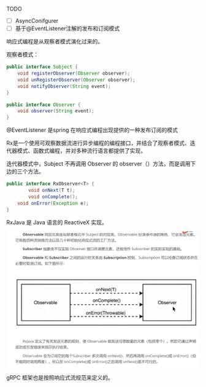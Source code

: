 TODO

- [ ] AsyncConifgurer 
- [ ] 基于@EventListener注解的发布和订阅模式

响应式编程是从观察者模式演化过来的。

观察者模式：

```java
public interface Subject {
    void registerObserver(Observer observer);
    void unRegisterObserver(Observer observer);
    void notifyObserver(String event);
}
```

```java
public interface Observer {
    void observer(String event);
}
```

@EventListener 是spring 在响应式编程出现提供的一种发布订阅的模式

Rx是一个使用可观察数据流进行异步编程的编程接口，并结合了观察者模式、迭代器模式、函数式编程，并对多种流行语言都提供了实现，

迭代器模式中，Subject 不再调用 Observer 的 observer（）方法，而是调用下边的三个方法。

```java
public interface RxObserver<T> {
		void onNext(T t);
		void onComplete();
  	void onError(Exception e);
}
```

RxJava 是 Java 语言的 ReactiveX 实现。

![image-20211122013136512](img/webflux/image-20211122013136512.png)

gRPC 框架也是按照响应式流规范来定义的。